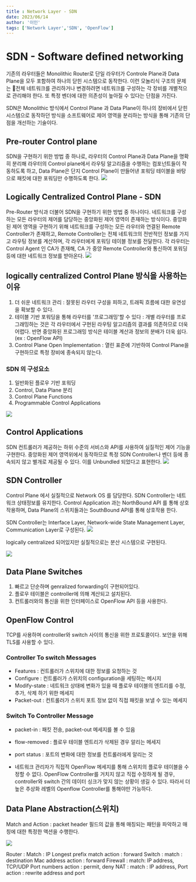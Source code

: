 ```yaml
---
title : Network Layer - SDN
date: 2023/06/14
author: '이인'
tags: ['Network Layer','SDN', 'OpenFlow']
---
```

# SDN - Software defined networking

기존의 라우터들은 Monolithic Router로 단일 라우터가 Controle Plane과 Data Plane을 모두 포함하여 하나의 닫힌 시스템으로 동작한다. 이런 모놀리식 구조의 문제는 전체 네트워크를 관리하거나 변경하려면 네트워크를 구성하는 각 장비를 개별적으로 관리해야 한다. 또 특정 벤더에 대한 의존성이 높아질 수 있다는 단점을 가진다.

SDN은 Monolithic 방식에서 Control Plane 과 Data Plane이 하나의 장비에서 닫힌 시스템으로 동작하던 방식을 소프트웨어로 제어 영역을 분리하는 방식을 통해 기존의 단점을 개선하는 기술이다.

## Pre-router  Control plane

SDN을 구현하기 위한 방법 중 하나로, 라우터의 Control Plane과 Data Plane을 명확히 분리해 라우터의 Control plane에서 라우팅 알고리즘을 수행하는 컴포넌트들이 작동하도록 하고, Data Plane은 단지 Control Plane이 만들어낸 포워딩 테이블을 바탕으로 패킷에 대한 포워딩만 수행하도록 한다.
![](https://i.imgur.com/juPJJdZ.png)

## Logically Centralized Control Plane - SDN

Pre-Router 방식과 더불어 SDN을 구현하기 위한 방법 중 하나이다. 네트워크를 구성하는 모든 라우터의 제어를 담당하는 중앙화된 제어 영역이 존재하는 방식이다. 중앙화된 제어 영역을 구현하기 위해 네트워크를 구성하는 모든 라우터와 연결된 Remote Controller가 존재하고, Remote Controller는 전체 네트워크의 전반적인 정보를 가지고 라우팅 정보를 계산하며, 각 라우터에게 포워딩 테이블 정보를 전달한다. 각 라우터는 Control Agent 인 CA가 존재해, CA 가 중앙 Remote Controller와 통신하여 포워딩 등에 대한 네트워크 정보를 받아온다. 
![](https://i.imgur.com/JspQEaG.png)


## logically centralized Control Plane 방식을 사용하는 이유

1. 더 쉬운 네트워크 관리 : 잘못된 라우터 구성을 피하고, 트래픽 흐름에 대한 유연성을 확보할 수 있다.
2. 테이블 기반 포워딩을 통해 라우터를 '프로그래밍'할 수 있다 : 개별 라우터를 프로그래밍하는 것은 각 라우터에서 구현된 라우팅 알고리즘의 결과를 의존하므로 더욱 어렵다. 반면 중앙화된 프로그래밍 방식은 테이블 계산과 정보의 분배가 더욱 쉽다. (ex : OpenFlow API)
3.  Control Plane Open Implementation : 열린 표준에 기반하여 Control Plane을 구현하므로 특정 장비에 종속되지 않는다.

### SDN 의 구성요소

1. 일반화된 플로우 기반 포워딩
2. Control, Data Plane 분리
3. Control Plane Functions
4. Programmable Control Applications


![](https://i.imgur.com/jjZmwMp.png)


## Control Applications

SDN 컨트롤러가 제공하는 하위 수준의 서비스와 API를 사용하여 실질적인 제어 기능을 구현한다. 중앙화된 제어 영역위에서 동작하므로 특정 SDN Controller나 벤더 등에 종속되지 않고 별개로 제공될 수 있다. 이를 Unbundled 되었다고 표현한다.
![](https://i.imgur.com/OevDoGp.png)

## SDN Controller
Control Plane 에서 실질적으로 Network OS 를 담당한다.
SDN Controller는 네트워크 상태정보를 유지한다. Control Application 과는 NorthBound API 를 통해 상호작용하며, Data Plane의 스위치들과는 SouthBound API를 통해 상호작용 한다.

SDN Controller는 Interface Layer, Network-wide State Management Layer, Communication Layer로 구성된다.
![](https://i.imgur.com/Qp3wn49.png)

logically centralized 되어있지만 실질적으로는 분산 시스템으로 구현된다.

![](https://i.imgur.com/jbnjqen.png)

## Data Plane Switches

1. 빠르고 단순하며 genralized forwarding이 구현되어있다.
2. 플로우 테이블은 controller에 의해 계산되고 설치된다.
3. 컨트롤러와의 통신을 위한 인터페이스로 OpenFlow API 등을 사용한다.



## OpenFlow Control

TCP를 사용하며 controller와 switch 사이의 통신을 위한 프로토콜이다. 보안을 위해 TLS를 사용할 수 있다.

### Controller To switch Messages

- Features : 컨트롤러가 스위치에 대한 정보를 요청하는 것
- Configure : 컨트롤러가 스위치의 configuration을 세팅하는 메시지
- Modify-state : 네트워크 상태에 변화가 있을 때 플로우 테이블의 엔트리를 수정, 추가, 삭제 하기 위한 메세지
- Packet-out : 컨트롤러가 스위치 포트 정보 없이 직접 패킷을 보낼 수 있는 메세지

### Switch To Controller Message

- packet-in : 패킷 전송, packet-out 메세지를 볼 수 있음
- flow-removed : 플로우 테이블 엔트리가 삭제된 경우 알리는 메세지
- port status : 포트의 변화에 대한 정보를 컨트롤러에게 알리는 것

- 네트워크 관리자가 직접적 OpenFlow 메세지를 통해 스위치의 플로우 테이블을 수정할 수 없다. OpenFlow Controller를 거치지 않고 직접 수정하게 될 경우, controller와 switch 간의 데이터 싱크가 맞지 않는 상황이 생길 수 있다. 따라서 더 높은 추상화 레벨의 Openflow Controller를 통해야만 가능하다.

## Data Plane Abstraction(스위치)

Match and Action : packet header 필드의 값을 통해 매칭되는 패턴을 파악하고 매칭에 대한 특정한 액션을 수행한다.

![](https://i.imgur.com/Czpi1nZ.png)


Router :
	Match : IP Longest prefix match
	action : forward
Switch : 
	match : destination Mac address
	action : forward
Firewall : 
	match: IP address, TCP/UDP Port numbers
	action : permit, deny
 NAT :
	 match : IP address, Port
	 action : rewrite address and port
